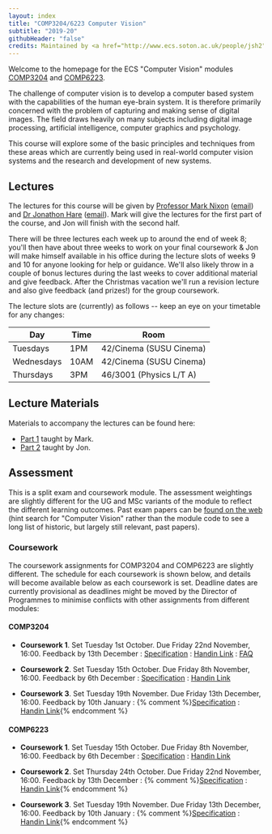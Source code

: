 ```yaml
---
layout: index
title: "COMP3204/6223 Computer Vision"
subtitle: "2019-20"
githubHeader: "false"
credits: Maintained by <a href="http://www.ecs.soton.ac.uk/people/jsh2">Dr Jonathon Hare</a> and <a href="http://www.ecs.soton.ac.uk/people/msn">Professor Mark Nixon</a>.
---
```


Welcome to the homepage for the ECS "Computer Vision" modules [COMP3204](https://secure.ecs.soton.ac.uk/module/COMP3204) and [COMP6223](https://secure.ecs.soton.ac.uk/module/COMP6223).

The challenge of computer vision is to develop a computer based system with the capabilities of the human eye-brain system. It is therefore primarily concerned with the problem of capturing and making sense of digital images. The field draws heavily on many subjects including digital image processing, artificial intelligence, computer graphics and psychology.

This course will explore some of the basic principles and techniques from these areas which are currently being used in real-world computer vision systems and the research and development of new systems.

## Lectures
The lectures for this course will be given by [Professor Mark Nixon](http://www.ecs.soton.ac.uk/people/msn) ([email](mailto:msn@ecs.soton.ac.uk)) and <a href="http://www.ecs.soton.ac.uk/people/jsh2">Dr Jonathon Hare</a> ([email](mailto:jsh2@ecs.soton.ac.uk)). Mark will give the lectures for the first part of the course, and Jon will finish with the second half. 

There will be three lectures each week up to around the end of week 8; you'll then have about three weeks to work on your final coursework & Jon will make himself available in his office during the lecture slots of weeks 9 and 10 for anyone looking for help or guidance. We'll also likely throw in a couple of bonus lectures during the last weeks to cover additional material and give feedback. After the Christmas vacation we'll run a revision lecture and also give feedback (and prizes!) for the group coursework. 

The lecture slots are (currently) as follows -- keep an eye on your timetable for any changes:

Day       | Time | Room   
----------|------|-----------------------
Tuesdays  | 1PM  | 42/Cinema (SUSU Cinema)
Wednesdays| 10AM | 42/Cinema (SUSU Cinema)
Thursdays | 3PM  | 46/3001 (Physics L/T A)

## Lecture Materials
Materials to accompany the lectures can be found here:

* [Part 1](part1.html) taught by Mark.
* [Part 2](part2.html) taught by Jon.

## Assessment
This is a split exam and coursework module. The assessment weightings are slightly different for the UG and MSc variants of the module to reflect the different learning outcomes. Past exam papers can be [found on the web](https://www.adminservices.soton.ac.uk/adminweb/jsp/pastPapers/pastPapers.jsp) (hint search for "Computer Vision" rather than the module code to see a long list of historic, but largely still relevant, past papers).

### Coursework
The coursework assignments for COMP3204 and COMP6223 are slightly different. The schedule for each coursework is shown below, and details will become available below as each coursework is set. Deadline dates are currently provisional as deadlines might be moved by the Director of Programmes to minimise conflicts with other assignments from different modules:
 
#### COMP3204

* **Coursework 1**. Set Tuesday 1st October. Due Friday 22nd November, 16:00. Feedback by 13th December : [Specification](cw/coursework1.html) : [Handin Link](https://handin.ecs.soton.ac.uk/handin/1920/COMP3204/2/) : [FAQ](cw/coursework1-faq.html)

* **Coursework 2**. Set Tuesday 15th October. Due Friday 8th November, 16:00. Feedback by 6th December : [Specification](cw/coursework2.html) : [Handin Link](https://handin.ecs.soton.ac.uk/handin/1920/COMP3204/1/)

* **Coursework 3**. Set Tuesday 19th November. Due Friday 13th December, 16:00. Feedback by 10th January : {% comment %}[Specification](cw/coursework3.html) : [Handin Link](https://handin.ecs.soton.ac.uk/handin/1920/COMP3204/3/){% endcomment %} 

#### COMP6223

* **Coursework 1**. Set Tuesday 15th October. Due Friday 8th November, 16:00. Feedback by 6th December : [Specification](cw/c6223_coursework1.html) : [Handin Link](https://handin.ecs.soton.ac.uk/handin/1920/COMP6223/1/)

* **Coursework 2**. Set Thursday 24th October. Due Friday 22nd November, 16:00. Feedback by 13th December : {% comment %}[Specification](cw/c6223_coursework2.html) : [Handin Link](https://handin.ecs.soton.ac.uk/handin/1920/COMP6223/2/){% endcomment %} 

* **Coursework 3**. Set Tuesday 19th November. Due Friday 13th December, 16:00. Feedback by 10th January : {% comment %}[Specification](cw/c6223_coursework3.html) : [Handin Link](https://handin.ecs.soton.ac.uk/handin/1920/COMP6223/3/){% endcomment %} 
